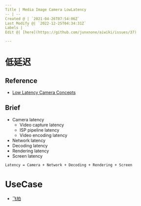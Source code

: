 ```yaml
---
Title | Media Image Camera LowLatency
-- | --
Created @ | `2021-04-26T07:54:06Z`
Last Modify @| `2022-12-25T04:34:31Z`
Labels | ``
Edit @| [here](https://github.com/junxnone/aiwiki/issues/37)

---
```

# 低延迟

## Reference
- [Low Latency Camera Concepts](https://zhuanlan.zhihu.com/p/281522274)

## Brief

- Camera latency
  - Video capture latency
  - ISP pipeline latency
  - Video encoding latency
- Network latency
- Decoding latency
- Rendering latency
- Screen latency

```
Latency = Camera + Network + Decoding + Rendering + Screen
```

# UseCase

- [飞拍](./定拍_vs_飞拍)

